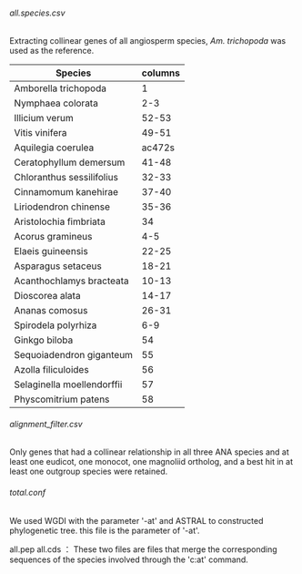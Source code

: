 ###### all.species.csv 

Extracting collinear genes of all angiosperm species, *Am. trichopoda* was used as the reference. 

| Species                    | columns   |
| -------------------------- | --------- |
| Amborella trichopoda       | 1         |
| Nymphaea colorata          | 2-3       |
| Illicium verum             | 52-53     |
| Vitis vinifera             | 49-51     |
| Aquilegia coerulea         | ac472s    |
| Ceratophyllum demersum     | 41-48     |
| Chloranthus sessilifolius  | 32-33     |
| Cinnamomum kanehirae       | 37-40     |
| Liriodendron chinense      | 35-36     |
| Aristolochia fimbriata     | 34        |
| Acorus gramineus           | 4-5       |
| Elaeis guineensis          | 22-25     |
| Asparagus setaceus         | 18-21     |
| Acanthochlamys bracteata   | 10-13     |
| Dioscorea alata            | 14-17     |
| Ananas comosus             | 26-31     |
| Spirodela polyrhiza        | 6-9       |
| Ginkgo biloba              | 54        |
| Sequoiadendron giganteum   | 55        |
| Azolla filiculoides        | 56        |
| Selaginella moellendorffii | 57        |
| Physcomitrium patens       | 58        |

###### alignment_filter.csv 

Only genes that had a collinear relationship in all three ANA species and at least one eudicot, one monocot, one magnoliid ortholog, and a best hit in at least one outgroup species were retained.

###### total.conf

We used WGDI with the parameter '-at' and ASTRAL to constructed phylogenetic tree. this file is the parameter of '-at'.

all.pep all.cds ： These two files are files that merge the corresponding sequences of the species involved through the 'c:at' command.